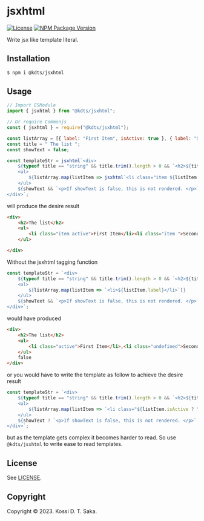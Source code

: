 # jsxhtml

[![License][license-image]][license-url] [![NPM Package Version][npm-image-version]][npm-url]

Write jsx like template literal.

## Installation

```bash
$ npm i @kdts/jsxhtml
```

## Usage

```js
// Import ESModule
import { jsxhtml } from "@kdts/jsxhtml";

// Or require Commonjs
const { jsxhtml } = require("@kdts/jsxhtml");
```

```js
const listArray = [{ label: "First Item", isActive: true }, { label: "Second Item" }];
const title = " The list ";
const showText = false;

const templateStr = jsxhtml`<div>
    ${typeof title == "string" && title.trim().length > 0 && `<h2>${title.trim()}</h2>`}
    <ul>
        ${listArray.map(listItem => jsxhtml`<li class="item ${listItem.isActive && "active"}">${listItem.label}</li>`)}
    </ul>
    ${showText && `<p>If showText is false, this is not rendered. </p>`}
</div>`;
```

will produce the desire result

<!-- prettier-ignore -->
```html
<div>
    <h2>The list</h2>
    <ul>
        <li class="item active">First Item</li><li class="item ">Second Item</li>
    </ul>

</div>
```

Without the jsxhtml tagging function

```js
const templateStr = `<div>
    ${typeof title == "string" && title.trim().length > 0 && `<h2>${title.trim()}</h2>`}
    <ul>
        ${listArray.map(listItem => `<li>${listItem.label}</li>`)}
    </ul>
    ${showText && `<p>If showText is false, this is not rendered. </p>`}
</div>`;
```

would have produced

<!-- prettier-ignore -->
```html
<div>
    <h2>The list</h2>
    <ul>
        <li class="active">First Item</li>,<li class="undefined">Second Item</li>
    </ul>
    false
</div>
```

or you would have to write the template as follow to achieve the desire result

```js
const templateStr = `<div>
    ${typeof title == "string" && title.trim().length > 0 && `<h2>${title.trim()}</h2>`}
    <ul>
        ${listArray.map(listItem => `<li class="${listItem.isActive ? "active" : ""}">${listItem.label}</li>`).join("")}
    </ul>
    ${showText ? `<p>If showText is false, this is not rendered. </p>` : ""}
</div>`;
```

but as the template gets complex it becomes harder to read. So use `@kdts/jsxhtml` to write ease to read templates.

## License

See [LICENSE][license-url].

## Copyright

Copyright &copy; 2023. Kossi D. T. Saka.

[npm-url]: https://npmjs.org/package/@kdts/jsxhtml
[npm-image-version]: https://img.shields.io/npm/v/@kdts/jsxhtml.svg?logo=nodedotjs
[npm-image-downloads]: https://img.shields.io/npm/dm/@kdts/jsxhtml.svg?color=purple
[license-url]: https://github.com/kossidts/kdts-utils/blob/main/packages/jsxhtml/LICENSE
[license-image-1]: https://img.shields.io/github/license/kossidts/kdts-utils/tree/main/packages/jsxhtml
[license-image]: https://img.shields.io/badge/license-MIT-green
[language-image-1]: https://img.shields.io/github/languages/top/kossidts/kdts-utils/tree/main/packages/jsxhtml?color=yellow
[language-image-2]: https://img.shields.io/badge/script-ts%20&%20js-red
